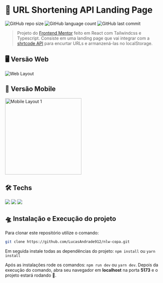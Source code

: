 # 🔗 URL Shortening API Landing Page

![GitHub repo size](https://img.shields.io/github/repo-size/LucasAndrade912/url-shortening-api-landing-page?style=for-the-badge)
![GitHub language count](https://img.shields.io/github/languages/count/LucasAndrade912/url-shortening-api-landing-page?style=for-the-badge)
![GitHub last commit](https://img.shields.io/github/last-commit/LucasAndrade912/url-shortening-api-landing-page?style=for-the-badge)

> Projeto do [Frontend Mentor](https://www.frontendmentor.io/challenges/url-shortening-api-landing-page-2ce3ob-G) feito em React com Tailwindcss e Typescript. Consiste em uma landing page que vai integrar com a [shrtcode API](https://shrtco.de/) para encurtar URLs e armanzená-las no localStorage.

## 🖥️ Versão Web

<img src="layouts/web.png" alt="Web Layout" />

## 📱 Versão Mobile

<img src="layouts/mobile.jpg" alt="Mobile Layout 1" width="250" />

## 🛠️ Techs

<div>
  <img src="https://img.shields.io/badge/React-20232A?style=for-the-badge&logo=react&logoColor=61DAFB" />
  <img src="https://img.shields.io/badge/TypeScript-007ACC?style=for-the-badge&logo=typescript&logoColor=white" />
  <img src="https://img.shields.io/badge/Tailwind_CSS-38B2AC?style=for-the-badge&logo=tailwind-css&logoColor=white" />
</div>

## 🛸 Instalação e Execução do projeto

Para clonar este repositório utilize o comando:

```bash
git clone https://github.com/LucasAndrade912/nlw-copa.git
```

Em seguida instale todas as dependências do projeto: `npm install` ou `yarn install`

Após as instalações rode os comandos: `npm run dev` ou `yarn dev`. Depois da execução do comando, abra seu navegador em __localhost__ na porta __5173__ e o projeto estará rodando 👾.
